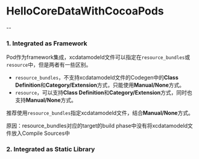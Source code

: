 # HelloCoreDataWithCocoaPods
--

### 1. Integrated as Framework

Pod作为framework集成，xcdatamodeld文件可以指定在`resource_bundles`或`resource`中，但是两者有一些区别。

* `resource_bundles`，不支持xcdatamodeld文件的Codegen中的<b>Class Definition</b>和<b>Category/Extension</b>方式，只能使用<b>Manual/None</b>方式。
* `resource`，可以支持<b>Class Definition</b>和<b>Category/Extension</b>方式，同时也支持<b>Manual/None</b>方式。

推荐使用`resource_bundles`指定xcdatamodeld文件，结合<b>Manual/None</b>方式。


原因：resource_bundles对应的target的build phase中没有将xcdatamodeld文件放入Compile Sources中


### 2. Integrated as Static Library

